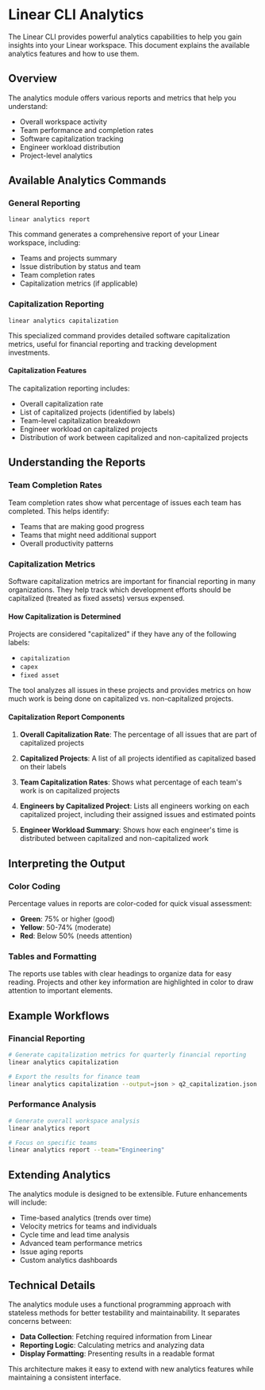 # Linear CLI Analytics

The Linear CLI provides powerful analytics capabilities to help you gain insights into your Linear workspace. This document explains the available analytics features and how to use them.

## Overview

The analytics module offers various reports and metrics that help you understand:

- Overall workspace activity
- Team performance and completion rates
- Software capitalization tracking
- Engineer workload distribution
- Project-level analytics

## Available Analytics Commands

### General Reporting

```
linear analytics report
```

This command generates a comprehensive report of your Linear workspace, including:
- Teams and projects summary
- Issue distribution by status and team
- Team completion rates
- Capitalization metrics (if applicable)

### Capitalization Reporting

```
linear analytics capitalization
```

This specialized command provides detailed software capitalization metrics, useful for financial reporting and tracking development investments.

#### Capitalization Features

The capitalization reporting includes:
- Overall capitalization rate
- List of capitalized projects (identified by labels)
- Team-level capitalization breakdown
- Engineer workload on capitalized projects
- Distribution of work between capitalized and non-capitalized projects

## Understanding the Reports

### Team Completion Rates

Team completion rates show what percentage of issues each team has completed. This helps identify:
- Teams that are making good progress
- Teams that might need additional support
- Overall productivity patterns

### Capitalization Metrics

Software capitalization metrics are important for financial reporting in many organizations. They help track which development efforts should be capitalized (treated as fixed assets) versus expensed.

#### How Capitalization is Determined

Projects are considered "capitalized" if they have any of the following labels:
- `capitalization`
- `capex`
- `fixed asset`

The tool analyzes all issues in these projects and provides metrics on how much work is being done on capitalized vs. non-capitalized projects.

#### Capitalization Report Components

1. **Overall Capitalization Rate**: The percentage of all issues that are part of capitalized projects

2. **Capitalized Projects**: A list of all projects identified as capitalized based on their labels

3. **Team Capitalization Rates**: Shows what percentage of each team's work is on capitalized projects

4. **Engineers by Capitalized Project**: Lists all engineers working on each capitalized project, including their assigned issues and estimated points

5. **Engineer Workload Summary**: Shows how each engineer's time is distributed between capitalized and non-capitalized work

## Interpreting the Output

### Color Coding

Percentage values in reports are color-coded for quick visual assessment:
- **Green**: 75% or higher (good)
- **Yellow**: 50-74% (moderate)
- **Red**: Below 50% (needs attention)

### Tables and Formatting

The reports use tables with clear headings to organize data for easy reading. Projects and other key information are highlighted in color to draw attention to important elements.

## Example Workflows

### Financial Reporting

```bash
# Generate capitalization metrics for quarterly financial reporting
linear analytics capitalization

# Export the results for finance team
linear analytics capitalization --output=json > q2_capitalization.json
```

### Performance Analysis

```bash
# Generate overall workspace analysis
linear analytics report

# Focus on specific teams
linear analytics report --team="Engineering"
```

## Extending Analytics

The analytics module is designed to be extensible. Future enhancements will include:
- Time-based analytics (trends over time)
- Velocity metrics for teams and individuals
- Cycle time and lead time analysis
- Advanced team performance metrics
- Issue aging reports
- Custom analytics dashboards

## Technical Details

The analytics module uses a functional programming approach with stateless methods for better testability and maintainability. It separates concerns between:

- **Data Collection**: Fetching required information from Linear
- **Reporting Logic**: Calculating metrics and analyzing data
- **Display Formatting**: Presenting results in a readable format

This architecture makes it easy to extend with new analytics features while maintaining a consistent interface. 